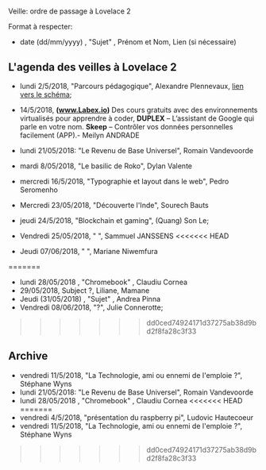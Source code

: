 #
 Veille: ordre de passage à Lovelace 2

Format à respecter:   
- date (dd/mm/yyyy) , "Sujet" ,  Prénom et Nom, Lien (si nécessaire)

## L'agenda des veilles à Lovelace 2

- lundi 2/5/2018, "Parcours pédagogique", Alexandre Plennevaux, [lien vers le schéma](https://docs.google.com/drawings/d/1kKAMz1jTaK0-8Glg136j3T1C3kCKaq-gFEju1FxsVCs/edit);
- 14/5/2018, **(www.Labex.io)** Des cours gratuits avec des environnements virtualisés pour apprendre à coder,
 **DUPLEX** – L’assistant de Google qui parle en votre nom.
 **Skeep** – Contrôler vos données personnelles facilement (APP).- Meilyn ANDRADE
- lundi 21/05/2018: "Le Revenu de Base Universel", Romain Vandevoorde
- mardi 8/05/2018, "Le basilic de Roko", Dylan Valente
- mercredi 16/5/2018, "Typographie et layout dans le web", Pedro Seromenho
- Mercredi 23/05/2018, "Découverte l'Inde", Sourech Bauts
- jeudi 24/5/2018, "Blockchain et gaming", (Quang) Son Le;
- Vendredi 25/05/2018, " ", Sammuel JANSSENS
<<<<<<< HEAD

- Jeudi 07/06/2018, " ", Mariane Niwemfura


=======
- lundi 28/05/2018 , "Chromebook" , Claudiu Cornea
- 29/05/2018, Subject ?, Liliane, Mamane
- Jeudi (31/05/2018) , "Sujet" ,  Andrea Pinna
- Vendredi 08/06/2018, "?", Julie Connerotte;
 
>>>>>>> dd0ced74924171d37275ab38d9bd2f8fa28c3f33
## Archive

- vendredi 11/5/2018, "La Technologie, ami ou ennemi de l'emploie ?", Stéphane Wyns
- lundi 21/05/2018: "Le Revenu de Base Universel", Romain Vandevoorde
- lundi 28/05/2018 , "Chromebook" , Claudiu Cornea
<<<<<<< HEAD
=======
- vendredi 4/5/2018, "présentation du raspberry pi", Ludovic Hautecoeur
- vendredi 11/5/2018, "La Technologie, ami ou ennemi de l'emploie ?", Stéphane Wyns

>>>>>>> dd0ced74924171d37275ab38d9bd2f8fa28c3f33

